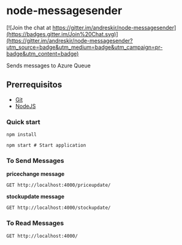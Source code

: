 node-messagesender
================

[![Join the chat at https://gitter.im/andreskir/node-messagesender](https://badges.gitter.im/Join%20Chat.svg)](https://gitter.im/andreskir/node-messagesender?utm_source=badge&utm_medium=badge&utm_campaign=pr-badge&utm_content=badge)

Sends messages to Azure Queue

## Prerrequisitos

* [Git](http://git-scm.com/)
* [NodeJS](http://nodejs.org/)

### Quick start

```
npm install

npm start # Start application
```

### To Send Messages
**pricechange message**
```
GET http://localhost:4000/priceupdate/
```
**stockupdate message**
```
GET http://localhost:4000/stockupdate/
```

### To Read Messages
```
GET http://localhost:4000/
```
